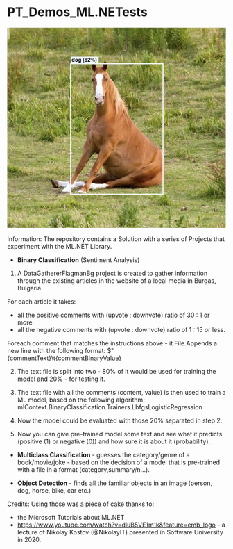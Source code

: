 # PT_Demos_ML.NETests

![Horse Object Detected](DemoMLNetObjectDetectionConsoleApp/assets/images/output/dd3832f7-44cd-4466-b5fa-70bbe58ebd77.jpg)

Information:
The repository contains a Solution with a series of Projects that experiment with the ML.NET Library. 

- **Binary Classification** (Sentiment Analysis)

1. A DataGathererFlagmanBg project is created to gather information through the existing articles in the website of a local media in Burgas, Bulgaria.

For each article it takes:
- all the positive comments with (upvote : downvote) ratio of 30 : 1 or more
- all the negative comments with (upvote : downvote) ratio of 1 : 15 or less.

Foreach comment that matches the instructions above - it File.Appends a new line with the following format:
$"{commentText}\t{commentBinaryValue}

2. The text file is split into two - 80% of it would be used for training the model and 20% - for testing it.

3. The text file with all the comments (content, value) is then used to train a ML model, based on the following algorithm:
mlContext.BinaryClassification.Trainers.LbfgsLogisticRegression

4. Now the model could be evaluated with those 20% separated in step 2.

5. Now you can give pre-trained model some text and see what it predicts (positive (1) or negative (0)) and how sure it is about it (probability). 

- **Multiclass Classification** - guesses the category/genre of a book/movie/joke - based on the decision of a model that is pre-trained with a file in a format (category,summary/n...).

- **Object Detection** - finds all the familiar objects in an image (person, dog, horse, bike, car etc.)

Credits:
Using those was a piece of cake thanks to:
- the Microsoft Tutorials about ML.NET
- https://www.youtube.com/watch?v=dluB5VE1m1k&feature=emb_logo - a lecture of Nikolay Kostov (@NikolayIT) presented in Software University in 2020.
